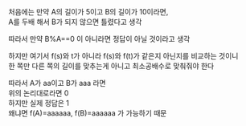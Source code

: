 처음에는 만약 A의 길이가 5이고 B의 길이가 10이라면, </br>
A를 두배 해서 B가 되지 않으면 틀렸다고 생각

따라서 만약 B%A==0 이 아니라면 정답이 아닐 것이라고 생각

하지만 여기서 f(s)와 t가 아니라 f(s)와 f(t)가 같은지 아닌지를 비교하는 것이니</br>
한 쪽만 다른 쪽의 길이를 맞추는게 아니고 최소공배수로 맞춰줘야 한다

따라서 A가 aa이고 B가 aaa 라면</br>
위의 논리대로라면 0</br>
하지만 실제 정답은 1</br>
왜냐면 f(A)=aaaaaa, f(B)=aaaaaa 가 가능하기 때문
